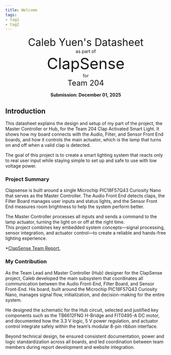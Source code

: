 ```yaml
---
title: Welcome
tags:
- tag1
- tag2
---
```

<center>
<font size= "6"> Caleb Yuen's Datasheet</font><br>
as part of<br>
<font size= "8"> ClapSense </font><br>
for<br>
<font size= "5"> Team 204 </font><br>

**Submission: December 01, 2025**
</center>

## Introduction
This datasheet explains the design and setup of my part of the project, the Master Controller or Hub, for the Team 204 Clap Activated Smart Light. It shows how my board connects with the Audio, Filter, and Sensor Front End boards, and how it controls the main actuator, which is the lamp that turns on and off when a valid clap is detected.  

The goal of this project is to create a smart lighting system that reacts only to real user input while staying simple to set up and safe to use with low voltage power.  



### Project Summary

Clapsense is built around a single Microchip PIC18F57Q43 Curiosity Nano that serves as the Master Controller. The Audio Front End detects claps, the Filter Board manages user inputs and status lights, and the Sensor Front End measures room brightness to help the system perform better.  

The Master Controller processes all inputs and sends a command to the lamp actuator, turning the light on or off at the right time.  
This project combines key embedded system concepts—signal processing, sensor integration, and actuator control—to create a reliable and hands-free lighting experience.

*[ClapSense Team Report.](https://asu-egr304-2025-f-204.github.io/)


### My Contribution
As the Team Lead and Master Controller (Hub) designer for the ClapSense project, Caleb developed the main subsystem that coordinates all communication between the Audio Front-End, Filter Board, and Sensor Front-End. His board, built around the Microchip PIC18F57Q43 Curiosity Nano, manages signal flow, initialization, and decision-making for the entire system.

He designed the schematic for the Hub circuit, selected and justified key components such as the TB6612FNG H-Bridge and FIT0495-A DC motor, and documented how the 3.3 V logic, 5 V power regulation, and actuator control integrate safely within the team’s modular 8-pin ribbon interface.

Beyond technical design, he ensured consistent documentation, power and logic standardization across all boards, and led coordination between team members during report development and website integration.

